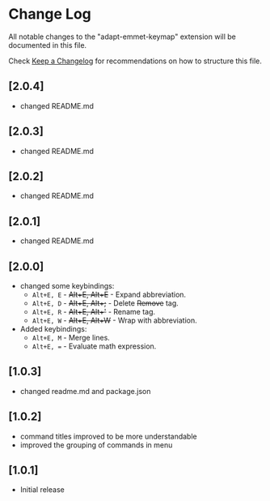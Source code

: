 # Change Log

All notable changes to the "adapt-emmet-keymap" extension will be documented in this file.

Check [Keep a Changelog](http://keepachangelog.com/) for recommendations on how to structure this file.

## [2.0.4]
- changed README.md

## [2.0.3]
- changed README.md

## [2.0.2]
- changed README.md

## [2.0.1]
- changed README.md

## [2.0.0]
- changed some keybindings:
	- ```Alt+E, E``` - ~~Alt+E, Alt+E~~ - Expand abbreviation.
	- ```Alt+E, D``` - ~~Alt+E, Alt+;~~ - Delete ~~Remove~~ tag.
	- ```Alt+E, R``` - ~~Alt+E, Alt+'~~ - Rename tag.
	- ```Alt+E, W``` - ~~Alt+E, Alt+W~~ - Wrap with abbreviation.
- Added keybindings:
	- ```Alt+E, M``` - Merge lines.
	- ```Alt+E, =``` - Evaluate math expression.

## [1.0.3]
- changed readme.md and package.json

## [1.0.2]
- command titles improved to be more understandable
- improved the grouping of commands in menu

## [1.0.1]
- Initial release
